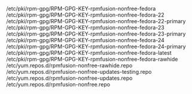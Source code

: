 /etc/pki/rpm-gpg/RPM-GPG-KEY-rpmfusion-nonfree-fedora  
/etc/pki/rpm-gpg/RPM-GPG-KEY-rpmfusion-nonfree-fedora-22  
/etc/pki/rpm-gpg/RPM-GPG-KEY-rpmfusion-nonfree-fedora-22-primary  
/etc/pki/rpm-gpg/RPM-GPG-KEY-rpmfusion-nonfree-fedora-23  
/etc/pki/rpm-gpg/RPM-GPG-KEY-rpmfusion-nonfree-fedora-23-primary  
/etc/pki/rpm-gpg/RPM-GPG-KEY-rpmfusion-nonfree-fedora-24  
/etc/pki/rpm-gpg/RPM-GPG-KEY-rpmfusion-nonfree-fedora-24-primary  
/etc/pki/rpm-gpg/RPM-GPG-KEY-rpmfusion-nonfree-fedora-latest  
/etc/pki/rpm-gpg/RPM-GPG-KEY-rpmfusion-nonfree-fedora-rawhide  
/etc/yum.repos.d/rpmfusion-nonfree-rawhide.repo  
/etc/yum.repos.d/rpmfusion-nonfree-updates-testing.repo  
/etc/yum.repos.d/rpmfusion-nonfree-updates.repo  
/etc/yum.repos.d/rpmfusion-nonfree.repo  
